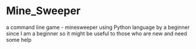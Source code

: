 # Mine_Sweeper
a command line game - minesweeper using Python language by a beginner
since I am a beginner so it might be useful to those who are new and need some help
